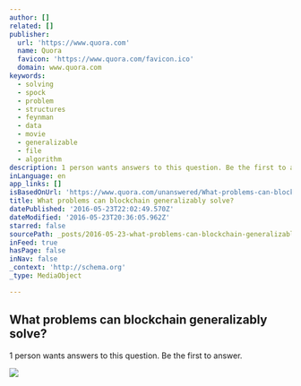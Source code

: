 ```yaml
---
author: []
related: []
publisher:
  url: 'https://www.quora.com'
  name: Quora
  favicon: 'https://www.quora.com/favicon.ico'
  domain: www.quora.com
keywords:
  - solving
  - spock
  - problem
  - structures
  - feynman
  - data
  - movie
  - generalizable
  - file
  - algorithm
description: 1 person wants answers to this question. Be the first to answer.
inLanguage: en
app_links: []
isBasedOnUrl: 'https://www.quora.com/unanswered/What-problems-can-blockchain-generalizably-solve'
title: What problems can blockchain generalizably solve?
datePublished: '2016-05-23T22:02:49.570Z'
dateModified: '2016-05-23T20:36:05.962Z'
starred: false
sourcePath: _posts/2016-05-23-what-problems-can-blockchain-generalizably-solve.md
inFeed: true
hasPage: false
inNav: false
_context: 'http://schema.org'
_type: MediaObject

---
```

<article style=""><h1>What problems can blockchain generalizably solve?</h1><p>1 person wants answers to this question. Be the first to answer.</p><img src="https://qsf.is.quoracdn.net/-images.new_grid.fb_share_default.pnge6dde9cfa6e03c43.png" /></article>
